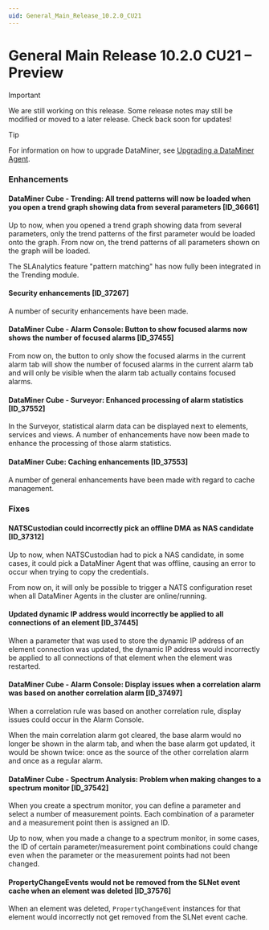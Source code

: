 ```yaml
---
uid: General_Main_Release_10.2.0_CU21
---
```


# General Main Release 10.2.0 CU21 – Preview

> [!IMPORTANT]
> We are still working on this release. Some release notes may still be modified or moved to a later release. Check back soon for updates!

> [!TIP]
> For information on how to upgrade DataMiner, see [Upgrading a DataMiner Agent](xref:Upgrading_a_DataMiner_Agent).

### Enhancements

#### DataMiner Cube - Trending: All trend patterns will now be loaded when you open a trend graph showing data from several parameters [ID_36661]

<!-- MR 10.2.0 [CU21]/10.3.0 [CU9] - FR 10.3.12 -->

Up to now, when you opened a trend graph showing data from several parameters, only the trend patterns of the first parameter would be loaded onto the graph. From now on, the trend patterns of all parameters shown on the graph will be loaded.

The SLAnalytics feature "pattern matching" has now fully been integrated in the Trending module.

#### Security enhancements [ID_37267]

<!-- RN 37267: MR 10.2.0 [CU21]/10.3.0 [CU9] - FR 10.3.11 -->

A number of security enhancements have been made.

#### DataMiner Cube - Alarm Console: Button to show focused alarms now shows the number of focused alarms [ID_37455]

<!-- MR 10.2.0 [CU21]/10.3.0 [CU9] - FR 10.3.12 -->

From now on, the button to only show the focused alarms in the current alarm tab will show the number of focused alarms in the current alarm tab and will only be visible when the alarm tab actually contains focused alarms.

#### DataMiner Cube - Surveyor: Enhanced processing of alarm statistics [ID_37552]

<!-- MR 10.2.0 [CU21]/10.3.0 [CU9] - FR 10.3.12 -->

In the Surveyor, statistical alarm data can be displayed next to elements, services and views. A number of enhancements have now been made to enhance the processing of those alarm statistics.

#### DataMiner Cube: Caching enhancements [ID_37553]

<!-- MR 10.2.0 [CU21]/10.3.0 [CU9] - FR 10.3.12 -->

A number of general enhancements have been made with regard to cache management.

### Fixes

#### NATSCustodian could incorrectly pick an offline DMA as NAS candidate [ID_37312]

<!-- MR 10.2.0 [CU21]/10.3.0 [CU9] - FR 10.3.12 -->

Up to now, when NATSCustodian had to pick a NAS candidate, in some cases, it could pick a DataMiner Agent that was offline, causing an error to occur when trying to copy the credentials.

From now on, it will only be possible to trigger a NATS configuration reset when all DataMiner Agents in the cluster are online/running.

#### Updated dynamic IP address would incorrectly be applied to all connections of an element [ID_37445]

<!-- MR 10.2.0 [CU21]/10.3.0 [CU9] - FR 10.3.12 -->

When a parameter that was used to store the dynamic IP address of an element connection was updated, the dynamic IP address would incorrectly be applied to all connections of that element when the element was restarted.

#### DataMiner Cube - Alarm Console: Display issues when a correlation alarm was based on another correlation alarm [ID_37497]

<!-- MR 10.2.0 [CU21]/10.3.0 [CU9] - FR 10.3.12 -->

When a correlation rule was based on another correlation rule, display issues could occur in the Alarm Console.

When the main correlation alarm got cleared, the base alarm would no longer be shown in the alarm tab, and when the base alarm got updated, it would be shown twice: once as the source of the other correlation alarm and once as a regular alarm.

#### DataMiner Cube - Spectrum Analysis: Problem when making changes to a spectrum monitor [ID_37542]

<!-- MR 10.2.0 [CU21]/10.3.0 [CU9] - FR 10.3.12 -->

When you create a spectrum monitor, you can define a parameter and select a number of measurement points. Each combination of a parameter and a measurement point then is assigned an ID.

Up to now, when you made a change to a spectrum monitor, in some cases, the ID of certain parameter/measurement point combinations could change even when the parameter or the measurement points had not been changed.

#### PropertyChangeEvents would not be removed from the SLNet event cache when an element was deleted [ID_37576]

<!-- MR 10.2.0 [CU21]/10.3.0 [CU9] - FR 10.3.12 -->

When an element was deleted, `PropertyChangeEvent` instances for that element would incorrectly not get removed from the SLNet event cache.
